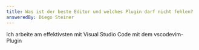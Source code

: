 ```yaml
---
title: Was ist der beste Editor und welches Plugin darf nicht fehlen?
answeredBy: Diego Steiner
---
```


Ich arbeite am effektivsten mit Visual Studio Code mit dem vscodevim-Plugin
